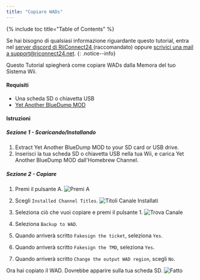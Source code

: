 ```yaml
---
title: "Copiare WADs"
---
```


{% include toc title="Table of Contents" %}

Se hai bisogno di qualsiasi informazione riguardante questo tutorial, entra nel [server discord di RiiConnect24 ](https://discord.gg/rc24)(raccomandato) oppure [scrivici una mail a support@riconnect24.net](mailto:support@riiconnect24.net).
{: .notice--info}

Questo Tutorial spiegherà come copiare WADs dalla Memora del tuo Sistema Wii.

#### Requisiti
* Una scheda SD o chiavetta USB
* [Yet Another BlueDump MOD](https://hbb1.oscwii.org/hbb/Yet-Another-BlueDump-Mod/Yet-Another-BlueDump-Mod.zip)

#### Istruzioni
##### Sezione 1 - Scaricando/Installando

1. Extract Yet Another BlueDump MOD to your SD card or USB drive.
2. Inserisci la tua scheda SD o chiavetta USB nella tua Wii, e carica Yet Another BlueDump MOD dall'Homebrew Channel.

##### Sezione 2 - Copiare
1. Premi il pulsante A. ![Premi A](/images/DumpWADS/2.png)

2. Scegli `Installed Channel Titles`. ![Titoli Canale Installati](/images/DumpWADS/3.png)

3. Seleziona ciò che vuoi copiare e premi il pulsante 1. ![Trova Canale](/images/DumpWADS/4.png)

4. Seleziona `Backup to WAD`.
5. Quando arriverà scritto `Fakesign the ticket`, seleziona `Yes`.
6. Quando arriverà scritto `Fakesign the TMD`, seleziona `Yes`.
7. Quando arriverà scritto `Change the output WAD region`, scegli `No`.

Ora hai copiato il WAD. Dovrebbe apparire sulla tua scheda SD. ![Fatto](/images/DumpWADS/5.png)
